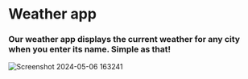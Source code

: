 # Weather app
### Our weather app displays the current weather for any city when you enter its name. Simple as that!

![Screenshot 2024-05-06 163241](https://github.com/jenefar12/Netflix-clone/assets/97447431/e3bfacd7-5d94-4663-96d1-4d133e88599f)
